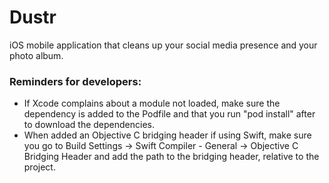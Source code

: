 # Dustr
iOS mobile application that cleans up your social media presence and your photo album.

### Reminders for developers:
- If Xcode complains about a module not loaded, make sure the dependency is added to the Podfile and that you run "pod install" after to download the dependencies. 
- When added an Objective C bridging header if using Swift, make sure you go to Build Settings -> Swift Compiler - General -> Objective C Bridging Header and add the path to the bridging header, relative to the project. 
